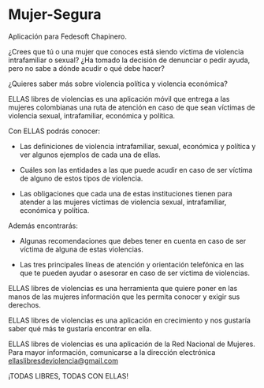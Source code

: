# Mujer-Segura
Aplicación para Fedesoft Chapinero.

¿Crees que tú o una mujer que conoces está siendo víctima de violencia intrafamiliar o sexual? ¿Ha tomado la decisión de denunciar o pedir ayuda, pero no sabe a dónde acudir o qué debe hacer?

¿Quieres saber más sobre violencia política y violencia económica?

ELLAS libres de violencias es una aplicación móvil que entrega a las mujeres colombianas una ruta de atención en caso de que sean víctimas de violencia sexual, intrafamiliar, económica y política. 

Con ELLAS podrás conocer: 

- Las definiciones de violencia intrafamiliar, sexual, económica y política y ver algunos ejemplos de cada una de ellas. 

- Cuáles son las entidades a las que puede acudir en caso de ser víctima de alguno de estos tipos de violencia. 

- Las obligaciones que cada una de estas instituciones tienen para atender a las mujeres víctimas de violencia sexual, intrafamiliar, económica y política.

Además encontrarás: 

- Algunas recomendaciones que debes tener en cuenta en caso de ser víctima de alguna de estas violencias. 

- Las tres principales líneas de atención y orientación telefónica en las que te pueden ayudar o asesorar en caso de ser víctima de violencias.

ELLAS libres de violencias es una herramienta que quiere poner en las manos de las mujeres información que les permita conocer y exigir sus derechos. 

ELLAS libres de violencias es una aplicación en crecimiento y nos gustaría saber qué más te gustaría encontrar en ella.

ELLAS libres de violencias es una aplicación de la Red Nacional de Mujeres. Para mayor información, comunicarse a la dirección electrónica ellaslibresdeviolencia@gmail.com

¡TODAS LIBRES, TODAS CON ELLAS!
